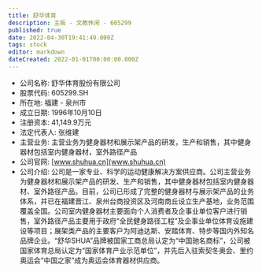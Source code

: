 ```yaml
---
title: 舒华体育
description: 主板 - 文教休闲 - 605299
published: true
date: 2022-04-30T19:41:49.000Z
tags: stock
editor: markdown
dateCreated: 2022-01-01T00:00:00.000Z
---
```


- 公司名称: 舒华体育股份有限公司
- 股票代码: 605299.SH
- 所在地: 福建 - 泉州市
- 成立日期: 1996年10月10日
- 注册资本: 41,149.9万元
- 法定代表人: 张维建
- 主营业务: 主营业务为健身器材和展示架产品的研发，生产和销售，其中健身器材包括室内健身器材，室外路径产品
- 公司官网: [www.shuhua.cn](www.shuhua.cn)
- 公司介绍: 公司是一家专业、科学的运动健康解决方案供应商。公司主营业务为健身器材和展示架产品的研发、生产和销售，其中健身器材包括室内健身器材、室外路径产品。目前，公司已形成了完整的健身器材与展示架产品的业务体系，并已在福建晋江、泉州台商投资区及河南商丘设立生产基地，业务范围覆盖全国。公司室内健身器材主要面向个人消费者及企事业单位客户进行销售，室外路径产品主要用于政府“全民健身路径工程”及企事业单位体育设施建设等项目；展架类产品的主要客户为阿迪达斯、安踏体育、特步等国内外知名品牌企业。“舒华SHUA”品牌被国家工商总局认定为“中国驰名商标”，公司被国家体育总局认定为“国家体育产业示范单位”，并先后入驻索契冬奥会、里约奥运会“中国之家”成为奥运会体育器材供应商。


